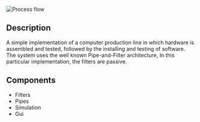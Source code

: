 ![Process flow](http://i.imgur.com/sRGIa.png)

## Description

A simple implementation of a computer production line in which hardware is assembled and tested, followed by the installing and testing of software. The system uses the well known Pipe-and-Filter architecture, In this particular implementation, the filters are passive.

## Components

* Filters
* Pipes
* Simulation
* Gui